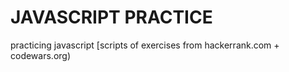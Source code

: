 # JAVASCRIPT PRACTICE
practicing javascript [scripts of exercises from hackerrank.com + codewars.org)

